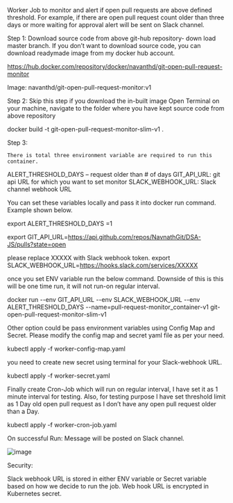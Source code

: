 Worker Job to monitor and alert if open pull requests are above defined threshold. For example, if there are open pull request count older than three days or more waiting for approval alert will be sent on Slack channel.

Step 1: 
Download source code from above git-hub repository- down load master branch.
If you don’t want to download source code, you can download readymade image from my docker hub account.

https://hub.docker.com/repository/docker/navanthd/git-open-pull-request-monitor

Image: navanthd/git-open-pull-request-monitor:v1


Step 2:  Skip this step if you download the in-built image 
Open Terminal on your machine, navigate to the folder where you have kept source code from above repository 

docker build -t git-open-pull-request-monitor-slim-v1 .

Step 3: 

	There is total three environment variable are required to run this container.

ALERT_THRESHOLD_DAYS – request older than # of days
GIT_API_URL: git api URL for which you want to set monitor
SLACK_WEBHOOK_URL: Slack channel webhook URL

You can set these variables locally and pass it into docker run command. Example shown below.

export ALERT_THRESHOLD_DAYS =1

export GIT_API_URL=https://api.github.com/repos/NavnathGit/DSA-JS/pulls?state=open

please replace XXXXX with Slack webhook token.
export SLACK_WEBHOOK_URL=https://hooks.slack.com/services/XXXXX

once you set ENV variable run the below command. Downside of this is this will be one time run, it will not run-on regular interval.

docker run --env GIT_API_URL --env SLACK_WEBHOOK_URL --env ALERT_THRESHOLD_DAYS --name=pull-request-monitor_container-v1 git-open-pull-request-monitor-slim-v1


Other option could be pass environment variables using Config Map and Secret. Please modify the config map and secret yaml file as per your need.

kubectl apply -f worker-config-map.yaml

you need to create new secret using terminal for your Slack-webhook URL.

kubectl apply -f worker-secret.yaml

Finally create Cron-Job which will run on regular interval, I have set it as 1 minute interval for testing. Also, for testing purpose I have set threshold limit as 1 Day old open pull request as I don’t have any open pull request older than a Day.

kubectl apply -f worker-cron-job.yaml

On successful Run:  Message will be posted on Slack channel.  

![image](https://user-images.githubusercontent.com/87501404/152604267-3ff5d482-8c85-4ade-a439-44b1df7f1353.png)

Security: 

Slack webhook URL is stored in either ENV variable or Secret variable based on how we decide to run the job. Web hook URL is encrypted in Kubernetes secret.
